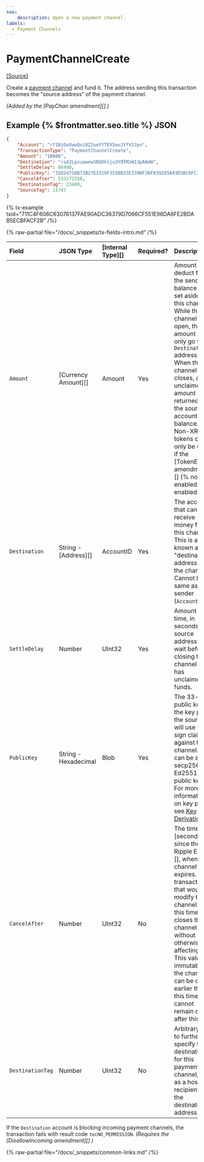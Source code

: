 ```yaml
---
seo:
    description: Open a new payment channel.
labels:
  - Payment Channels
---
```

# PaymentChannelCreate
[[Source]](https://github.com/XRPLF/rippled/blob/master/src/xrpld/app/tx/detail/PayChan.cpp "Source")

Create a [payment channel](../../../../concepts/payment-types/payment-channels.md) and fund it. The address sending this transaction becomes the "source address" of the payment channel.

_(Added by the [PayChan amendment][].)_

## Example {% $frontmatter.seo.title %} JSON

```json
{
    "Account": "rf1BiGeXwwQoi8Z2ueFYTEXSwuJYfV2Jpn",
    "TransactionType": "PaymentChannelCreate",
    "Amount": "10000",
    "Destination": "rsA2LpzuawewSBQXkiju3YQTMzW13pAAdW",
    "SettleDelay": 86400,
    "PublicKey": "32D2471DB72B27E3310F355BB33E339BF26F8392D5A93D3BC0FC3B566612DA0F0A",
    "CancelAfter": 533171558,
    "DestinationTag": 23480,
    "SourceTag": 11747
}
```

{% tx-example txid="711C4F606C63076137FAE90ADC36379D7066CF551E96DA6FE2BDAB5ECBFACF2B" /%}

{% raw-partial file="/docs/_snippets/tx-fields-intro.md" /%}


| Field            | JSON Type            | [Internal Type][] | Required? | Description |
|:-----------------|:---------------------|:------------------|:----------|:------------|
| `Amount`         | [Currency Amount][]  | Amount            | Yes       | Amount to deduct from the sender's balance and set aside in this channel. While the channel is open, the amount can only go to the `Destination` address. When the channel closes, any unclaimed amount is returned to the source account's balance. Non-XRP tokens can only be used if the [TokenEscrow amendment][] {% not-enabled %} is enabled. |
| `Destination`    | String - [Address][] | AccountID         | Yes       | The account that can receive money from this channel. This is also known as the "destination address" for the channel. Cannot be the same as the sender (`Account`). |
| `SettleDelay`    | Number               | UInt32            | Yes       | Amount of time, in seconds, the source address must wait before closing the channel if it has unclaimed funds. |
| `PublicKey`      | String - Hexadecimal | Blob              | Yes       | The 33-byte public key of the key pair the source will use to sign claims against this channel. This can be any secp256k1 or Ed25519 public key. For more information on key pairs, see [Key Derivation](../../../../concepts/accounts/cryptographic-keys.md#key-derivation) <!-- STYLE_OVERRIDE: will --> |
| `CancelAfter`    | Number               | UInt32            | No        | The time, in [seconds since the Ripple Epoch][], when this channel expires. Any transaction that would modify the channel after this time closes the channel without otherwise affecting it. This value is immutable; the channel can be closed earlier than this time but cannot remain open after this time. |
| `DestinationTag` | Number               | UInt32            | No        | Arbitrary tag to further specify the destination for this payment channel, such as a hosted recipient at the destination address. |

If the `Destination` account is blocking incoming payment channels, the transaction fails with result code `tecNO_PERMISSION`. _(Requires the [DisallowIncoming amendment][] )_

{% raw-partial file="/docs/_snippets/common-links.md" /%}
